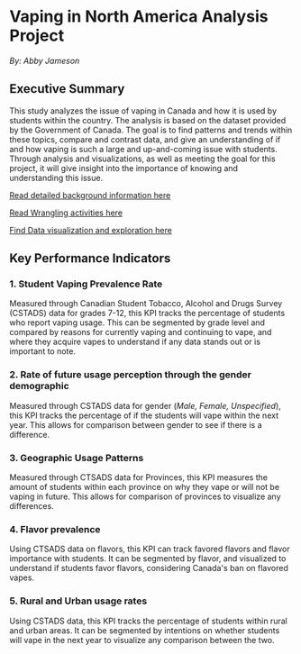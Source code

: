 # Vaping in North America Analysis Project

*By: Abby Jameson*

## Executive Summary
This study analyzes the issue of vaping in Canada and how it is used by students within the country. The analysis is based on the dataset provided by the Government of Canada. The goal is to find patterns and trends within these topics, compare and contrast data, and give an understanding of if and how vaping is such a large and up-and-coming issue with students. Through analysis and visualizations, as well as meeting the goal for this project, it will give insight into the importance of knowing and understanding this issue.

[Read detailed background information here](Background.md)

[Read Wrangling activities here](Wrangling.md)

[Find Data visualization and exploration here](dataexplore.md)

## Key Performance Indicators

<!-- consider adding a value statement rather than how you would use it (e.g the bullets you have now are technical and not needed once you complete the visuals.. instead it is better to highlight "SO WHAT" types of information - it shows more sophistication and long term planning ).  E.g. understanding student vaping prevalence rate helps inform policy regarding risk mitigation, etc...-->

### 1.	Student Vaping Prevalence Rate

Measured through Canadian Student Tobacco, Alcohol and Drugs Survey (CSTADS) data for grades 7-12, this KPI tracks the percentage of students who report vaping usage. This can be segmented by grade level and compared by reasons for currently vaping and continuing to vape, and where they acquire vapes to understand if any data stands out or is important to note.

### 2.	Rate of future usage perception through the gender demographic
   
Measured through CSTADS data for gender (*Male, Female, Unspecified*), this KPI tracks the percentage of if the students will vape within the next year. This allows for comparison between gender to see if there is a difference.


### 3.	Geographic Usage Patterns

Measured through CTSADS data for Provinces, this KPI measures the amount of students within each province on why they vape or will not be vaping in future. This allows for comparison of provinces to visualize any differences.


### 4.	Flavor prevalence

Using CTSADS data on flavors, this KPI can track favored flavors and flavor importance with students. It can be segmented by flavor, and visualized to understand if students favor flavors, considering Canada's ban on flavored vapes.


### 5.	Rural and Urban usage rates

Using CSTADS data, this KPI tracks the percentage of students within rural and urban areas. It can be segmented by intentions on whether students will vape in the next year to visualize any comparison between the two.

